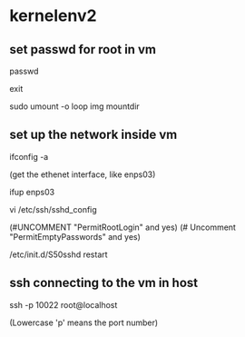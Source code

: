 # kernelenv2

## set passwd for root in vm
passwd

exit

sudo umount -o loop img mountdir

## set up the network inside vm
ifconfig -a

(get the ethenet interface, like enps03)

ifup enps03

vi /etc/ssh/sshd_config

(#UNCOMMENT "PermitRootLogin" and yes) (# Uncomment "PermitEmptyPasswords" and yes)

/etc/init.d/S50sshd restart

## ssh connecting to the vm in host
ssh -p 10022 root@localhost 

(Lowercase 'p' means the port number)





